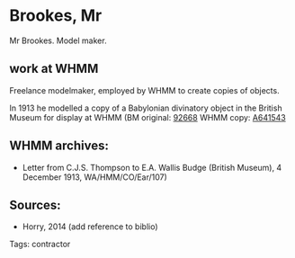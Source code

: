 # Brookes, Mr

Mr Brookes. Model maker.

## work at WHMM
Freelance modelmaker, employed by WHMM to create copies of objects.

In 1913 he modelled a copy of a Babylonian divinatory object in the British Museum for display at WHMM \(BM original: [92668](https://www.britishmuseum.org/collection/object/W_1889-0426-238) WHMM copy: [A641543](https://collection.sciencemuseumgroup.org.uk/objects/co84540/clay-replica-of-a-clay-model-of-sheeps-liver-divination-object)

## WHMM archives:
* Letter from C.J.S. Thompson to E.A. Wallis Budge \(British Museum\), 4 December 1913, WA/HMM/CO/Ear/107\)

## Sources:
* Horry, 2014 (add reference to biblio)

Tags: contractor

